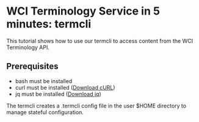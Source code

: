 WCI Terminology Service in 5 minutes: termcli
=============================================

This tutorial shows how to use our termcli to access content from the WCI Terminology API.

Prerequisites
-------------
* bash must be installed
* curl must be installed ([Download cURL](https://curl.haxx.se/dlwiz/))
* jq must be installed ([Download jq](https://stedolan.github.io/jq/download/))

The termcli creates a .termcli config file in the user $HOME directory to manage stateful configuration.
